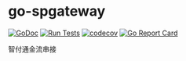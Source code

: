 # go-spgateway

[![GoDoc](https://godoc.org/github.com/appleboy/go-spgateway?status.svg)](https://godoc.org/github.com/appleboy/go-spgateway)
[![Run Tests](https://github.com/appleboy/go-spgateway/actions/workflows/go.yml/badge.svg?branch=master)](https://github.com/appleboy/go-spgateway/actions/workflows/go.yml)
[![codecov](https://codecov.io/gh/appleboy/go-spgateway/branch/master/graph/badge.svg)](https://codecov.io/gh/appleboy/go-spgateway)
[![Go Report Card](https://goreportcard.com/badge/github.com/appleboy/go-spgateway)](https://goreportcard.com/report/github.com/appleboy/go-spgateway)

智付通金流串接

